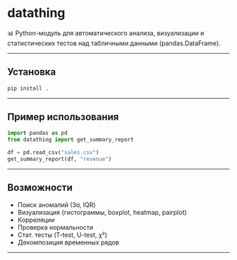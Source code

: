 # datathing

📊 Python-модуль для автоматического анализа, визуализации и статистических тестов над табличными данными (pandas.DataFrame).

---

## Установка

```bash
pip install .
```

---

## Пример использования

```python
import pandas as pd
from datathing import get_summary_report

df = pd.read_csv("sales.csv")
get_summary_report(df, "revenue")
```

---

## Возможности

* Поиск аномалий (3σ, IQR)
* Визуализация (гистограммы, boxplot, heatmap, pairplot)
* Корреляции
* Проверка нормальности
* Стат. тесты (T-test, U-test, χ²)
* Декомпозиция временных рядов

---

